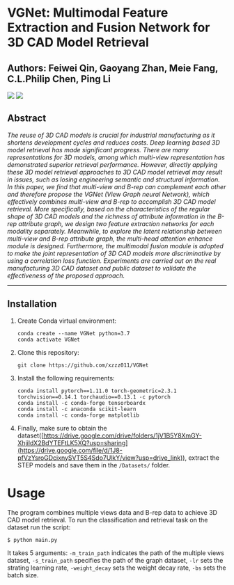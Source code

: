 # VGNet: Multimodal Feature Extraction and Fusion Network for 3D CAD Model Retrieval
## Authors: Feiwei Qin, Gaoyang Zhan, Meie Fang, C.L.Philip Chen, Ping Li

![](https://github.com/xzzz011/VGNet) ![](https://github.com/xzzz011/VGNet)

## Abstract
*The reuse of 3D CAD models is crucial for industrial manufacturing as it shortens development cycles and reduces costs. Deep learning based 3D model retrieval has made significant progress. There are many representations for 3D models, among which multi-view representation has demonstrated superior retrieval performance. However, directly applying these 3D model retrieval approaches to 3D CAD model retrieval may result in issues, such as losing engineering semantic and structural information. In this paper, we find that multi-view and B-rep can complement each other and therefore propose the VGNet (View Graph neural Network), which effectively combines multi-view and B-rep to accomplish 3D CAD model retrieval. More specifically, based on the characteristics of the regular shape of 3D CAD models and the richness of attribute information in the B-rep attribute graph, we design two feature extraction networks for each modality separately. Meanwhile, to explore the latent relationship between multi-view and B-rep attribute graph, the multi-head attention enhance module is designed. Furthermore, the multimodal fusion module is adopted to make the joint representation of 3D CAD models more discriminative by using a correlation loss function. Experiments are carried out on the real manufacturing 3D CAD dataset and public dataset to validate the effectiveness of the proposed approach.*


---

## Installation

1. Create Conda virtual environment:

    ```
    conda create --name VGNet python=3.7
    conda activate VGNet
    ```
    
2. Clone this repository:
    ```
    git clone https://github.com/xzzz011/VGNet
    ```
    
3.  Install the following requirements:
    ```
    conda install pytorch==1.11.0 torch-geometric=2.3.1 torchvision==0.14.1 torchaudio==0.13.1 -c pytorch
    conda install -c conda-forge tensorboardx
    conda install -c anaconda scikit-learn
    conda install -c conda-forge matplotlib
    ```

4. Finally, make sure to obtain the dataset([https://drive.google.com/drive/folders/1jV1B5Y8XmGY-XhjildX2BdYTEFtLK5XQ?usp=sharing](https://drive.google.com/file/d/1J8-pfVzYsroGDcixnySVT5S4Sdo7UlkY/view?usp=drive_link)), extract the STEP models and save them in the `/Datasets/` folder.

# Usage
The program combines multiple views data and B-rep data to achieve 3D CAD model retrieval.
To run the classification and retrieval task on the dataset run the script:   
```
$ python main.py
```
It takes 5 arguments: `-m_train_path` indicates the path of the multiple views dataset, `-s_train_path` specifies the path of the graph dataset, `-lr` sets the strating learning rate, `-weight_decay` sets the weight decay rate, `-bs` sets the batch size.

